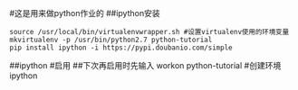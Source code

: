 #这是用来做python作业的
##ipython安装
```
source /usr/local/bin/virtualenvwrapper.sh #设置virtualenv使用的环境变量
mkvirtualenv -p /usr/bin/python2.7 python-tutorial
pip install ipython -i https://pypi.doubanio.com/simple
```
##ipython  #启用
##下次再启用时先输入
workon python-tutorial #创建环境
ipython
